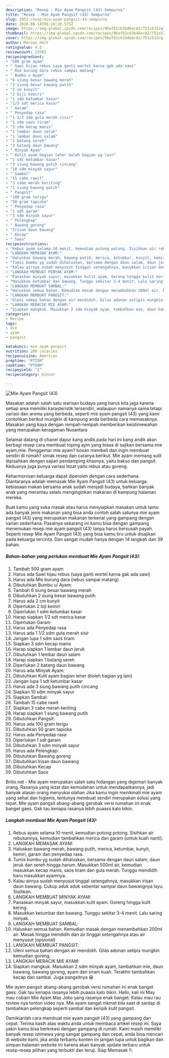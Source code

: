 ```yaml
---
description: "Resep : Mie Ayam Pangsit (43) Sempurna"
title: "Resep : Mie Ayam Pangsit (43) Sempurna"
slug: 3952-resep-mie-ayam-pangsit-43-sempurna
date: 2020-08-14T08:18:20.575Z
image: https://img-global.cpcdn.com/recipes/96ef61c63b46ec82/751x532cq70/mie-ayam-pangsit-43-foto-resep-utama.jpg
thumbnail: https://img-global.cpcdn.com/recipes/96ef61c63b46ec82/751x532cq70/mie-ayam-pangsit-43-foto-resep-utama.jpg
cover: https://img-global.cpcdn.com/recipes/96ef61c63b46ec82/751x532cq70/mie-ayam-pangsit-43-foto-resep-utama.jpg
author: Marion Hart
ratingvalue: 4.5
reviewcount: 23581
recipeingredient:
- "500 gram ayam"
- " Sawi hijau rebus saya ganti wortel karna gak ada sawi"
- " Mie burung dara rebus sampai matang"
- " Bumbu u Ayam"
- "6 siung besar bawang merah"
- "2 siung besar bawang putih"
- "2 cm kunyit"
- "2 biji kemiri"
- "1 sdm ketumbar kasar"
- "1/2 sdt merica kasar"
- " Garam"
- " Penyedap rasa"
- "1 1/2 sdm gula merah sisir"
- "1 sdm saos tiram"
- "3 sdm kecap manis"
- "1 lembar daun jeruk"
- "1 lembar daun salam"
- "1 batang sereh"
- "2 batang daun bawang"
- " Minyak Ayam"
- " Kulit ayam bagian leher boleh bagian yg lain"
- "1 sdt ketumbar kasar"
- "3 siung bawang putih cincang"
- "10 sdm minyak sayur"
- " Sambal"
- "15 cabe rawit"
- "3 cabe merah keriting"
- "1 siung bawang putih"
- " Pangsit"
- "100 gram terigu"
- "50 gram tapioka"
- " Penyedap rasa"
- "1 sdt garam"
- "3 sdm minyak sayur"
- " Pelengkap"
- " Bawang goreng"
- "Irisan daun bawang"
- " Kecap"
- " Saos"
recipeinstructions:
- "Rebus ayam selama 10 menit, kemudian potong potong. Sisihkan air rebusannya, kemudian tambahkan merica dan garam (untuk kuah nanti)."
- "LANGKAH MEMASAK AYAM:"
- "Haluskan bawang merah, bawang putih, merica, ketumbar, kunyit, kemiri, garam dan penyedap rasa."
- "Tumis bumbu yg sudah dihaluskan, bersama dengan daun salam, daun jeruk dan sereh hingga harum. Masukkan 500ml air, kemudian masukkan kecap manis, saos tiram dan gula merah. Tunggu mendidih baru masukkan ayamnya."
- "Kalau airnya sudah menyusut tinggal setengahnya, masukkan irisan daun bawang. Cukup aduk aduk sebentar sampai daun bawangnya layu. Sisihkan."
- "LANGKAH MEMBUAT MINYAK AYAM:"
- "Panaskan minyak sayur, masukkan kulit ayam. Goreng hingga kulit kering."
- "Masukkan ketumbar dan bawang. Tunggu sekitar 3-4 menit. Lalu saring minyak."
- "LANGKAH MEMBUAT SAMBAL:"
- "Haluskan semua bahan. Kemudian masak dengan menambahkan 200ml air. Masak hingga mendidih dan air tinggal setengahnya atau air menyusut (opsional)"
- "LANGKAH MEMBUAT PANGSIT:"
- "Uleni semua bahan dengan air mendidih. Gilas adonan setipis mungkin kemudian goreng."
- "LANGKAH MERACIK MIE AYAM:"
- "Siapkan mangkuk. Masukkan 2 sdm minyak ayam, tambahkan mie, daun bawang, bawang goreng, ayam dan siram kuah. Terakhir tambahkan kecap dan sambal. Juga pangsitnya 😀"
categories:
- Recipe
tags:
- mie
- ayam
- pangsit

katakunci: mie ayam pangsit 
nutrition: 209 calories
recipecuisine: American
preptime: "PT25M"
cooktime: "PT59M"
recipeyield: "1"
recipecategory: Dinner

---
```



![Mie Ayam Pangsit (43)](https://img-global.cpcdn.com/recipes/96ef61c63b46ec82/751x532cq70/mie-ayam-pangsit-43-foto-resep-utama.jpg)

Masakan adalah salah satu warisan budaya yang harus kita jaga karena setiap area memiliki karasteristik tersendiri, walaupun namanya sama tetapi variasi dan aroma yang berbeda, seperti mie ayam pangsit (43) yang kami contohkan berikut mungkin di kampung anda berbeda cara memasaknya. Masakan yang kaya dengan rempah-rempah memberikan keistimewahan yang merupakan keragaman Nusantara

Selamat datang di chanel dapur kang andik.pada hari ini kang andik akan berbagi resep cara membuat toping aym yang biasa di sajikan bersama mie ayam,mie. Penggemar mie ayam? bosan membeli dan ingin membuat sendiri di rumah? simak resep dan caranya berikut. Mie ayam memang sulit dipisahkan dengan sajian pendamping khasnya, yaitu bakso dan pangsit. Keduanya juga punya variasi lezat yaitu rebus atau goreng.

Keharmonisan keluarga dapat diperoleh dengan cara sederhana. Diantaranya adalah memasak Mie Ayam Pangsit (43) untuk keluarga. kebiasaan makan bersama anak sudah menjadi budaya, bahkan banyak anak yang merantau selalu menginginkan makanan di kampung halaman mereka.

Buat kamu yang suka masak atau harus menyiapkan masakan untuk tamu ada banyak jenis makanan yang bisa anda contoh salah satunya mie ayam pangsit (43) yang merupakan makanan terkenal yang gampang dengan varian sederhana. Pasalnya sekarang ini kamu bisa dengan gampang menemukan resep mie ayam pangsit (43) tanpa harus bersusah payah.
Seperti resep Mie Ayam Pangsit (43) yang bisa kamu tiru untuk disajikan pada keluarga tercinta. Dan sangat mudah hanya dengan 14 langkah dan 39 bahan.


<!--inarticleads1-->

##### Bahan-bahan yang perlukan membuat Mie Ayam Pangsit (43):

1. Tambah 500 gram ayam
1. Harus ada  Sawi hijau rebus (saya ganti wortel karna gak ada sawi)
1. Harus ada  Mie burung dara (rebus sampai matang)
1. Dibutuhkan  Bumbu u/ Ayam:
1. Tambah 6 siung besar bawang merah
1. Dibutuhkan 2 siung besar bawang putih
1. Harus ada 2 cm kunyit
1. Diperlukan 2 biji kemiri
1. Diperlukan 1 sdm ketumbar kasar
1. Harap siapkan 1/2 sdt merica kasar
1. Diperlukan  Garam
1. Harus ada  Penyedap rasa
1. Harus ada 1 1/2 sdm gula merah sisir
1. Jangan lupa 1 sdm saos tiram
1. Siapkan 3 sdm kecap manis
1. Harap siapkan 1 lembar daun jeruk
1. Dibutuhkan 1 lembar daun salam
1. Harap siapkan 1 batang sereh
1. Diperlukan 2 batang daun bawang
1. Harus ada  Minyak Ayam:
1. Dibutuhkan  Kulit ayam bagian leher (boleh bagian yg lain)
1. Jangan lupa 1 sdt ketumbar kasar
1. Harus ada 3 siung bawang putih cincang
1. Siapkan 10 sdm minyak sayur
1. Siapkan  Sambal:
1. Tambah 15 cabe rawit
1. Siapkan 3 cabe merah keriting
1. Harap siapkan 1 siung bawang putih
1. Dibutuhkan  Pangsit:
1. Harus ada 100 gram terigu
1. Dibutuhkan 50 gram tapioka
1. Harus ada  Penyedap rasa
1. Diperlukan 1 sdt garam
1. Dibutuhkan 3 sdm minyak sayur
1. Harus ada  Pelengkap:
1. Dibutuhkan  Bawang goreng
1. Dibutuhkan Irisan daun bawang
1. Dibutuhkan  Kecap
1. Dibutuhkan  Saos


Brilio.net - Mie ayam merupakan salah satu hidangan yang digemari banyak orang. Rasanya yang lezat dan kemudahan untuk mendapatkannya, jadi banyak alasan orang menyukai olahan Jika kamu ingin menikmati mie ayam yang sehat dan higienis, tentunya membuat sendiri merupakan solusi yang tepat. Mie ayam pangsit abang-abang gerobak versi rumahan ini enak banget gaes. Gak tau kenapa rasanya lebih puaass kalo bikin. 

<!--inarticleads2-->

##### Langkah membuat  Mie Ayam Pangsit (43):

1. Rebus ayam selama 10 menit, kemudian potong potong. Sisihkan air rebusannya, kemudian tambahkan merica dan garam (untuk kuah nanti).
1. LANGKAH MEMASAK AYAM:
1. Haluskan bawang merah, bawang putih, merica, ketumbar, kunyit, kemiri, garam dan penyedap rasa.
1. Tumis bumbu yg sudah dihaluskan, bersama dengan daun salam, daun jeruk dan sereh hingga harum. Masukkan 500ml air, kemudian masukkan kecap manis, saos tiram dan gula merah. Tunggu mendidih baru masukkan ayamnya.
1. Kalau airnya sudah menyusut tinggal setengahnya, masukkan irisan daun bawang. Cukup aduk aduk sebentar sampai daun bawangnya layu. Sisihkan.
1. LANGKAH MEMBUAT MINYAK AYAM:
1. Panaskan minyak sayur, masukkan kulit ayam. Goreng hingga kulit kering.
1. Masukkan ketumbar dan bawang. Tunggu sekitar 3-4 menit. Lalu saring minyak.
1. LANGKAH MEMBUAT SAMBAL:
1. Haluskan semua bahan. Kemudian masak dengan menambahkan 200ml air. Masak hingga mendidih dan air tinggal setengahnya atau air menyusut (opsional)
1. LANGKAH MEMBUAT PANGSIT:
1. Uleni semua bahan dengan air mendidih. Gilas adonan setipis mungkin kemudian goreng.
1. LANGKAH MERACIK MIE AYAM:
1. Siapkan mangkuk. Masukkan 2 sdm minyak ayam, tambahkan mie, daun bawang, bawang goreng, ayam dan siram kuah. Terakhir tambahkan kecap dan sambal. Juga pangsitnya 😀


Mie ayam pangsit abang-abang gerobak versi rumahan ini enak banget gaes. Gak tau kenapa rasanya lebih puaass kalo bikin. Hallo, kali ini May mau cobain Mie Ayam Mas Joko yang rasanya enak banget. Kalau mau rau review nya tonton video nya. Mie ayam sangat nikmat bila saat di santap di tambahkan pelengkap seperti sambal dan keripik kulit pangsit. 

Demikianlah cara membuat mie ayam pangsit (43) yang gampang dan cepat. Terima kasih atas waktu anda untuk membaca artikel resep ini. Saya yakin kamu bisa berkreasi dengan gampang di rumah. Kami masih memiliki banyak resep istimewa yang sangat gampang dan cepat, anda bisa mencari di website kami, jika anda terbantu konten ini jangan lupa untuk bagikan dan simpan halaman website ini karena akan banyak update terbaru untuk resep-resep pilihan yang terbukti dan teruji. Siap Memasak !!. 
